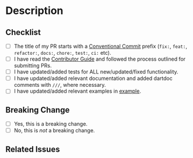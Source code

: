 # Description

<!-- Provide a description of what this PR is doing. 
If you're modifying existing behavior, describe the existing behavior, how this PR is changing it,
and what motivated the change. If this is a breaking change, specify explicitly which APIs have been
changed. -->

## Checklist

<!-- Before you create this PR confirm that it meets all requirements listed below by checking the
relevant checkboxes (`[x]`). This will ensure a smooth and quick review process. -->

- [ ] The title of my PR starts with a [Conventional Commit] prefix (`fix:`, `feat:`, `refactor:`,
      `docs:`, `chore:`, `test:`, `ci:` etc).
- [ ] I have read the [Contributor Guide] and followed the process outlined for submitting PRs.
- [ ] I have updated/added tests for ALL new/updated/fixed functionality.
- [ ] I have updated/added relevant documentation and added dartdoc comments with `///`, where necessary.
- [ ] I have updated/added relevant examples in [example].

## Breaking Change

<!-- Does your PR require audioplayers users to manually update their apps to accommodate your change? 

If the PR is a breaking change this should be indicated with suffix "!" 
(for example, `feat!:`, `fix!:`). See [Conventional Commit] for details. -->

- [ ] Yes, this is a breaking change.
- [ ] No, this is *not* a breaking change.

<!-- If the PR is breaking, uncomment the following section and add instructions for how to migrate from
the currently released version to the new proposed way. -->

<!--
### Migration instructions

Before:
```
```

After:
```
```
-->

## Related Issues

<!-- Provide a list of issues related to this PR from the [issue database].
Indicate which of these issues are resolved or fixed by this PR, i.e. Fixes #xxx !-->

<!-- Links -->
[issue database]: https://github.com/bluefireteam/audioplayers/issues
[Contributor Guide]: https://github.com/bluefireteam/audioplayers/blob/main/contributing.md#feature-requests--prs
[Conventional Commit]: https://conventionalcommits.org
[example]: https://github.com/bluefireteam/audioplayers/tree/main/packages/audioplayers/example

